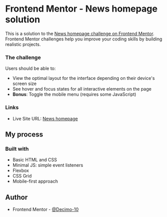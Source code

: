 # Frontend Mentor - News homepage solution

This is a solution to the [News homepage challenge on Frontend Mentor](https://www.frontendmentor.io/challenges/news-homepage-H6SWTa1MFl). Frontend Mentor challenges help you improve your coding skills by building realistic projects. 


### The challenge

Users should be able to:

- View the optimal layout for the interface depending on their device's screen size
- See hover and focus states for all interactive elements on the page
- **Bonus**: Toggle the mobile menu (requires some JavaScript)


### Links

- Live Site URL: [News homepage](https://decimo-10.github.io/News-homepage/)

## My process

### Built with

- Basic HTML and CSS
- Minimal JS: simple event listeners
- Flexbox
- CSS Grid
- Mobile-first approach

## Author

- Frontend Mentor - [@Decimo-10](https://www.frontendmentor.io/profile/Decimo-10)


